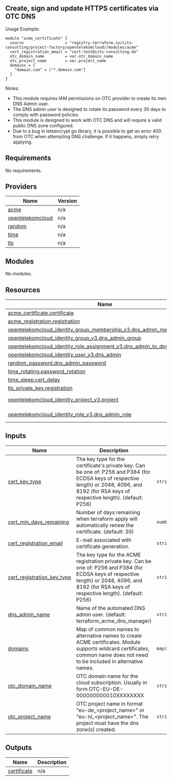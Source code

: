 ## Create, sign and update HTTPS certificates via OTC DNS

Usage Example:

```hcl
module "acme_certificate" {
  source                  = "registry.terraform.io/iits-consulting/project-factory/opentelekomcloud//modules/acme"
  cert_registration_email = "cert-test@iits-consulting.de"
  otc_domain_name         = var.otc_domain_name
  otc_project_name        = var.project_name
  domains = {
    "domain.com" = ["*.domain.com"]
  }
}
```

Notes:
- This module requires IAM permissions on OTC provider to create its own DNS Admin user.
- The DNS admin user is designed to rotate its password every 30 days to comply with password policies.
- This module is designed to work with OTC DNS and will require a valid public DNS zone configured.
- Due to a bug in letsencrypt go library, it is possible to get an error 400 from OTC when attempting DNS challenge. If it happens, simply retry applying.

<!-- BEGIN_TF_DOCS -->
## Requirements

No requirements.

## Providers

| Name | Version |
|------|---------|
| <a name="provider_acme"></a> [acme](#provider\_acme) | n/a |
| <a name="provider_opentelekomcloud"></a> [opentelekomcloud](#provider\_opentelekomcloud) | n/a |
| <a name="provider_random"></a> [random](#provider\_random) | n/a |
| <a name="provider_time"></a> [time](#provider\_time) | n/a |
| <a name="provider_tls"></a> [tls](#provider\_tls) | n/a |

## Modules

No modules.

## Resources

| Name | Type |
|------|------|
| [acme_certificate.certificate](https://registry.terraform.io/providers/vancluever/acme/latest/docs/resources/certificate) | resource |
| [acme_registration.registration](https://registry.terraform.io/providers/vancluever/acme/latest/docs/resources/registration) | resource |
| [opentelekomcloud_identity_group_membership_v3.dns_admin_membership](https://registry.terraform.io/providers/opentelekomcloud/opentelekomcloud/latest/docs/resources/identity_group_membership_v3) | resource |
| [opentelekomcloud_identity_group_v3.dns_admin_group](https://registry.terraform.io/providers/opentelekomcloud/opentelekomcloud/latest/docs/resources/identity_group_v3) | resource |
| [opentelekomcloud_identity_role_assignment_v3.dns_admin_to_dns_admin_group](https://registry.terraform.io/providers/opentelekomcloud/opentelekomcloud/latest/docs/resources/identity_role_assignment_v3) | resource |
| [opentelekomcloud_identity_user_v3.dns_admin](https://registry.terraform.io/providers/opentelekomcloud/opentelekomcloud/latest/docs/resources/identity_user_v3) | resource |
| [random_password.dns_admin_password](https://registry.terraform.io/providers/hashicorp/random/latest/docs/resources/password) | resource |
| [time_rotating.password_rotation](https://registry.terraform.io/providers/hashicorp/time/latest/docs/resources/rotating) | resource |
| [time_sleep.cert_delay](https://registry.terraform.io/providers/hashicorp/time/latest/docs/resources/sleep) | resource |
| [tls_private_key.registration](https://registry.terraform.io/providers/hashicorp/tls/latest/docs/resources/private_key) | resource |
| [opentelekomcloud_identity_project_v3.project](https://registry.terraform.io/providers/opentelekomcloud/opentelekomcloud/latest/docs/data-sources/identity_project_v3) | data source |
| [opentelekomcloud_identity_role_v3.dns_admin_role](https://registry.terraform.io/providers/opentelekomcloud/opentelekomcloud/latest/docs/data-sources/identity_role_v3) | data source |

## Inputs

| Name | Description | Type | Default | Required |
|------|-------------|------|---------|:--------:|
| <a name="input_cert_key_type"></a> [cert\_key\_type](#input\_cert\_key\_type) | The key type for the certificate's private key. Can be one of: P256 and P384 (for ECDSA keys of respective length) or 2048, 4096, and 8192 (for RSA keys of respective length). (default: P256) | `string` | `"P256"` | no |
| <a name="input_cert_min_days_remaining"></a> [cert\_min\_days\_remaining](#input\_cert\_min\_days\_remaining) | Number of days remaining when terraform apply will automatically renew the certificate. (default: 30) | `number` | `30` | no |
| <a name="input_cert_registration_email"></a> [cert\_registration\_email](#input\_cert\_registration\_email) | E-mail associated with certificate generation. | `string` | n/a | yes |
| <a name="input_cert_registration_key_type"></a> [cert\_registration\_key\_type](#input\_cert\_registration\_key\_type) | The key type for the ACME registration private key. Can be one of: P256 and P384 (for ECDSA keys of respective length) or 2048, 4096, and 8192 (for RSA keys of respective length). (default: P256) | `string` | `"P256"` | no |
| <a name="input_dns_admin_name"></a> [dns\_admin\_name](#input\_dns\_admin\_name) | Name of the automated DNS admin user. (default: terraform\_acme\_dns\_manager) | `string` | `"terraform_acme_dns_manager"` | no |
| <a name="input_domains"></a> [domains](#input\_domains) | Map of common names to alternative names to create ACME certificates. Module supports wildcard certificates, common name does not need to be included in alternative names. | `map(list(string))` | n/a | yes |
| <a name="input_otc_domain_name"></a> [otc\_domain\_name](#input\_otc\_domain\_name) | OTC domain name for the cloud subscription. Usually in form OTC-EU-DE-000000000010XXXXXXXX | `string` | n/a | yes |
| <a name="input_otc_project_name"></a> [otc\_project\_name](#input\_otc\_project\_name) | OTC project name in format "eu-de\_<project\_name>" or "eu-nl\_<project\_name>". The project must have the dns zone(s) created. | `string` | n/a | yes |

## Outputs

| Name | Description |
|------|-------------|
| <a name="output_certificate"></a> [certificate](#output\_certificate) | n/a |
<!-- END_TF_DOCS -->
